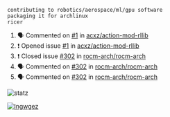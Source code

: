 ```
contributing to robotics/aerospace/ml/gpu software
packaging it for archlinux
ricer
```

<!--START_SECTION:activity-->
1. 🗣 Commented on [#1](https://github.com/acxz/action-mod-rllib/issues/1) in [acxz/action-mod-rllib](https://github.com/acxz/action-mod-rllib)
2. ❗️ Opened issue [#1](https://github.com/acxz/action-mod-rllib/issues/1) in [acxz/action-mod-rllib](https://github.com/acxz/action-mod-rllib)
3. ❗️ Closed issue [#302](https://github.com/rocm-arch/rocm-arch/issues/302) in [rocm-arch/rocm-arch](https://github.com/rocm-arch/rocm-arch)
4. 🗣 Commented on [#302](https://github.com/rocm-arch/rocm-arch/issues/302) in [rocm-arch/rocm-arch](https://github.com/rocm-arch/rocm-arch)
5. 🗣 Commented on [#302](https://github.com/rocm-arch/rocm-arch/issues/302) in [rocm-arch/rocm-arch](https://github.com/rocm-arch/rocm-arch)
<!--END_SECTION:activity-->


![statz](https://github-readme-stats.vercel.app/api?username=acxz&include_all_commits=true&show_icons=true)

[![lngwgez](https://github-readme-stats.vercel.app/api/top-langs/?username=acxz&layout=compact)](https://github.com/acxz/github-readme-stats)


<!--
**acxz/acxz** is a ✨ _special_ ✨ repository because its `README.md` (this file) appears on your GitHub profile.

Here are some ideas to get you started:

- 🔭 I’m currently working on ...
- 🌱 I’m currently learning ...
- 👯 I’m looking to collaborate on ...
- 🤔 I’m looking for help with ...
- 💬 Ask me about ...
- 📫 How to reach me: ...
- 😄 Pronouns: ...
- ⚡ Fun fact: ...
-->
